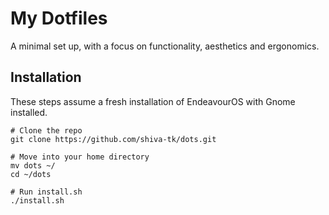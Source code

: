 # My Dotfiles

A minimal set up, with a focus on functionality, aesthetics and ergonomics.

## Installation

These steps assume a fresh installation of EndeavourOS with Gnome installed.
```
# Clone the repo
git clone https://github.com/shiva-tk/dots.git

# Move into your home directory
mv dots ~/
cd ~/dots

# Run install.sh
./install.sh
```
